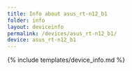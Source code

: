 ```yaml
---
title: Info about asus_rt-n12_b1
folder: info
layout: deviceinfo
permalink: /devices/asus_rt-n12_b1/
device: asus_rt-n12_b1
---
```

{% include templates/device_info.md %}
